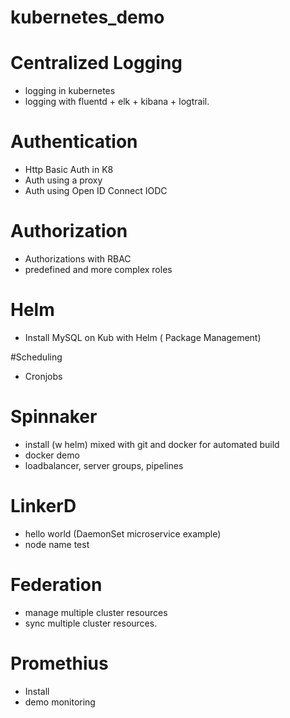 # kubernetes_demo

# Centralized Logging
- logging in kubernetes
- logging with fluentd + elk + kibana + logtrail.

# Authentication
- Http Basic Auth in K8
- Auth using a proxy
- Auth using Open ID Connect IODC

# Authorization
- Authorizations with RBAC
- predefined and more complex roles

# Helm
- Install MySQL on Kub with Helm  ( Package Management)

#Scheduling
- Cronjobs

# Spinnaker
- install (w helm) mixed with git and docker for automated build
- docker demo
- loadbalancer, server groups, pipelines

# LinkerD
- hello world (DaemonSet microservice example)
- node name test

# Federation
- manage multiple cluster resources
- sync multiple cluster resources.

# Promethius
- Install
- demo monitoring

